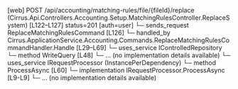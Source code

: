 [web] POST /api/accounting/matching-rules/file/{fileId}/replace  (Cirrus.Api.Controllers.Accounting.Setup.MatchingRulesController.ReplaceSystem)  [L122–L127] status=201 [auth=user]
  └─ sends_request ReplaceMatchingRulesCommand [L126]
    └─ handled_by Cirrus.ApplicationService.Accounting.Commands.ReplaceMatchingRulesCommandHandler.Handle [L29–L69]
      └─ uses_service IControlledRepository<MatchingRule>
        └─ method WriteQuery [L48]
          └─ ... (no implementation details available)
      └─ uses_service IRequestProcessor (InstancePerDependency)
        └─ method ProcessAsync [L60]
          └─ implementation IRequestProcessor.ProcessAsync [L9-L9]
          └─ ... (no implementation details available)

